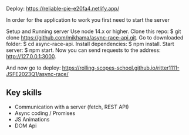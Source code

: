 Deploy: https://reliable-pie-e20fa4.netlify.app/

In order for the application to work you first need to start the server

Setup and Running server
Use node 14.x or higher.
Clone this repo: $ git clone https://github.com/mikhama/async-race-api.git.
Go to downloaded folder: $ cd async-race-api.
Install dependencies: $ npm install.
Start server: $ npm start.
Now you can send requests to the address: http://127.0.0.1:3000.

And now go to deploy: https://rolling-scopes-school.github.io/ritter1111-JSFE2023Q1/async-race/

## Key skills
- Сommunication with a server (fetch, REST API)
- Async coding / Promises
- JS Animations
- DOM Api
